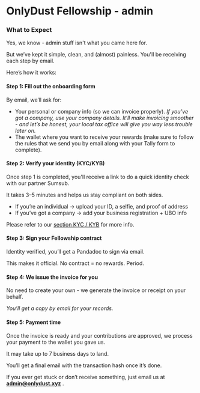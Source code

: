 # OnlyDust Fellowship - admin

### What to Expect

Yes, we know - admin stuff isn't what you came here for.

But we’ve kept it simple, clean, and (almost) painless. You'll be receiving each step by email.

Here’s how it works:

#### Step 1: Fill out the onboarding form&#x20;

By email, we’ll ask for:

* Your personal or company info (so we can invoice properly). _If you’ve got a company, use your company details. It’ll make invoicing smoother -  and let’s be honest, your local tax office will give you way less trouble later on._
* The wallet where you want to receive your rewards (make sure to follow the rules that we send you by email along with your Tally form to complete).

#### Step 2: Verify your identity (KYC/KYB)

Once step 1 is completed, you'll receive a link to do a quick identity check with our partner Sumsub.

It takes 3–5 minutes and helps us stay compliant on both sides.

* If you’re an individual → upload your ID, a selfie, and proof of address
* If you’ve got a company → add your business registration + UBO info

Please refer to our [section KYC / KYB](https://app.gitbook.com/o/MQQDjhOXRySQPsao0aZ0/s/FetEvDuVEZkpYJ6kurbf/~/changes/7/admin-stuff/kyc-kyb-id-verification) for more info.

#### Step 3: Sign your Fellowship contract

Identity verified, you’ll get a Pandadoc to sign via email.

This makes it official. No contract = no rewards. Period.

#### Step 4: We issue the invoice for you

No need to create your own - we generate the invoice or receipt on your behalf.

_You’ll get a copy by email for your records._

#### Step 5: Payment time

Once the invoice is ready and your contributions are approved, we process your payment to the wallet you gave us.

It may take up to 7 business days to land.

You’ll get a final email with the transaction hash once it’s done.

If you ever get stuck or don’t receive something, just email us at [**admin@onlydust.xyz**](mailto:admin@onlydust.xyz) .
